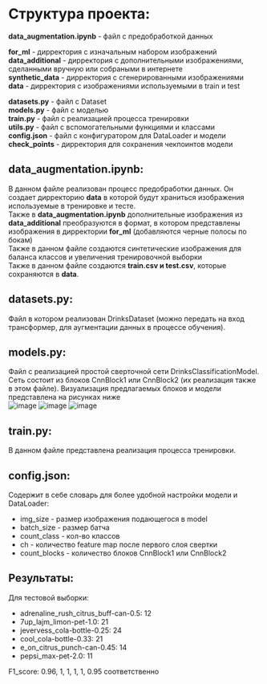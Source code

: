 # Структура проекта:  
**data_augmentation.ipynb** - файл с предобработкой данных  
  
**for_ml** - дирректория с изначальным набором изображений  
**data_additional** - дирректория с дополнительными изображениями, сделанными вручную или собраными в интернете  
**synthetic_data** - дирректория с сгенерированными изображениями  
**data** - дирректория с изображениями используемыми в train и test  
  
**datasets.py** - файл с Dataset  
**models.py** - файл с моделью  
**train.py** - файл с реализацией процесса тренировки  
**utils.py** - файл с вспомогательными функциями и классами  
**config.json** - файл с конфигуратором для DataLoader и модели  
**check_points** - дирректория для сохранения чекпоинтов модели  

## data_augmentation.ipynb:
В данном файле реализован процесс предобработки данных. Он создает дирректорию **data** в которой будут храниться изображения используемые в тренировке и тесте.   
Также в **data_augmentation.ipynb** дополнительные изображения из **data_additional** преобразуются в формат, в котором представлены изображения в дирректории **for_ml** (добавляются черные полосы по бокам)  
Также в данном файле создаются синтетические изображения для баланса классов и увеличения тренировочной выборки  
Также в данном файле создаются **train.csv и test.csv**, которые сохраняются в **data**.
  
## datasets.py:
Файл в котором реализован DrinksDataset (можно передать на вход трансформер, для аугментации данных в процессе обучения).  
  
## models.py:
Файл с реализацией простой сверточной сети DrinksClassificationModel. Сеть состоит из блоков CnnBlock1 или CnnBlock2 (их реализация также в этом файле). Визуализация предлагаемых блоков и модели представлена на рисунках ниже    
![image](https://github.com/Abramov-Kirill/Test_task_drinks/assets/99170345/91f9add9-42b5-4e2f-aaca-c728c369e76d)
![image](https://github.com/Abramov-Kirill/Test_task_drinks/assets/99170345/2f3d365c-01de-41db-b582-2fe994b85681)
![image](https://github.com/Abramov-Kirill/Test_task_drinks/assets/99170345/c1ca3065-5a53-42df-826d-bd093bafd342)


## train.py:  
В данном файле представлена реализация процесса тренировки. 

## config.json:  
Содержит в себе словарь для более удобной настройки модели и DataLoader:  
  * img_size - размер изображения подающегося в model
  * batch_size - размер батча   
  * count_class - кол-во классов
  * ch - количество feature map после первого слоя свертки
  * count_blocks - количество блоков CnnBlock1 или CnnBlock2
  
  
## Результаты:
Для тестовой выборки:  
* adrenaline_rush_citrus_buff-can-0.5: 12
* 7up_lajm_limon-pet-1.0: 21
* jevervess_cola-bottle-0.25: 24
* cool_cola-bottle-0.33: 21
* e_on_citrus_punch-can-0.45: 14
* pepsi_max-pet-2.0: 11
  
F1_score: 0.96, 1, 1, 1, 1, 0.95 соответственно
